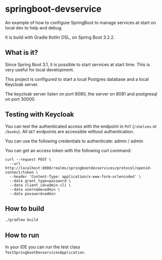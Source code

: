 # springboot-devservice
An example of how to configure SpringBoot to manage services at start on local dev to help and debug.

It is build with Gradle Kotlin DSL, on Spring Boot 3.2.2.


## What is it?

Since Spring Boot 3.1, it is possible to start services at start time. This is very useful for local development.

This project is configured to start a local Postgres database and a local Keycloak server.

The keycloak server listen on port 8080, the server on 8081 and postgresql on port 30000.

## Testing with Keycloak

You can test the authenticated access with the endpoint in `PUT` (`/shelves` or `/books`). All `GET` endpoints are accessible without authentication.

You can use the following credentials to authenticate:
admin / admin

You can get an access token with the following curl command:
```curl
curl --request POST \
  --url http://localhost:8080/realms/springbootdevservices/protocol/openid-connect/token \
  --header 'Content-Type: application/x-www-form-urlencoded' \
  --data grant_type=password \
  --data client_id=admin-cli \
  --data username=admin \
  --data password=admin
````

## How to build
```bash
./gradlew build
```

## How to run

In your IDE you can run the test class `TestSpringbootDevservicesApplication`.
